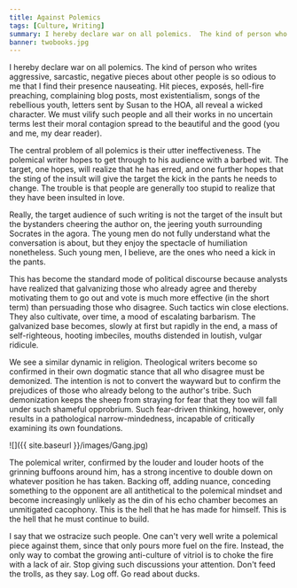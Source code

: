 ```yaml
---
title: Against Polemics
tags: [Culture, Writing]
summary: I hereby declare war on all polemics.  The kind of person who writes aggressive, sarcastic, negative pieces about other people is so odious to me that I find their presence nauseating.  Hit pieces, exposés, hell-fire preaching, complaining blog posts, most existentialism, songs of the rebellious youth, letters sent by Susan to the HOA, all reveal a wicked character.  We must vilify such people and all their works in no uncertain terms lest their moral contagion spread to the beautiful and the good (you and me, my dear reader).
banner: twobooks.jpg
---
```



I hereby declare war on all polemics.  The kind of person who writes aggressive, sarcastic, negative pieces about other people is so odious to me that I find their presence nauseating.  Hit pieces, exposés, hell-fire preaching, complaining blog posts, most existentialism, songs of the rebellious youth, letters sent by Susan to the HOA, all reveal a wicked character.  We must vilify such people and all their works in no uncertain terms lest their moral contagion spread to the beautiful and the good (you and me, my dear reader).

The central problem of all polemics is their utter ineffectiveness.  The polemical writer hopes to get through to his audience with a barbed wit.  The target, one hopes, will realize that he has erred, and one further hopes that the sting of the insult will give the target the kick in the pants he needs to change.  The trouble is that people are generally too stupid to realize that they have been insulted in love.<!--more-->

Really, the target audience of such writing is not the target of the insult but the bystanders cheering the author on, the jeering youth surrounding Socrates in the agora.  The young men do not fully understand what the conversation is about, but they enjoy the spectacle of humiliation nonetheless.  Such young men, I believe, are the ones who need a kick in the pants.

This has become the standard mode of political discourse because analysts have realized that galvanizing those who already agree and thereby motivating them to go out and vote is much more effective (in the short term) than persuading those who disagree.  Such tactics win close elections.  They also cultivate, over time, a mood of escalating barbarism.  The galvanized base becomes, slowly at first but rapidly in the end, a mass of self-righteous, hooting imbeciles, mouths distended in loutish, vulgar ridicule.

We see a similar dynamic in religion.  Theological writers become so confirmed in their own dogmatic stance that all who disagree must be demonized.  The intention is not to convert the wayward but to confirm the prejudices of those who already belong to the author's tribe.  Such demonization keeps the sheep from straying for fear that they too will fall under such shameful opprobrium.  Such fear-driven thinking, however, only results in a pathological narrow-mindedness, incapable of critically examining its own foundations.

![]({{ site.baseurl }}/images/Gang.jpg)

The polemical writer, confirmed by the louder and louder hoots of the grinning buffoons around him, has a strong incentive to double down on whatever position he has taken.  Backing off, adding nuance, conceding something to the opponent are all antithetical to the polemical mindset and become increasingly unlikely as the din of his echo chamber becomes an unmitigated cacophony.  This is the hell that he has made for himself.  This is the hell that he must continue to build.

I say that we ostracize such people.  One can't very well write a polemical piece against them, since that only pours more fuel on the fire.  Instead, the only way to combat the growing anti-culture of vitriol is to choke the fire with a lack of air.  Stop giving such discussions your attention.  Don't feed the trolls, as they say.  Log off.  Go read about ducks.